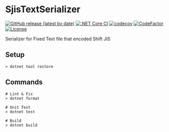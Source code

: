 # SjisTextSerializer

[![GitHub release (latest by date)](https://img.shields.io/github/v/release/nogic1008/SjisTextSerializer)](https://github.com/nogic1008/SjisTextSerializer/releases)
[![.NET Core CI](https://github.com/nogic1008/SjisTextSerializer/workflows/.NET%20Core%20CI%2FCD/badge.svg ".NET Core CI")](https://github.com/nogic1008/SjisTextSerializer/actions?query=workflow%3A%22.NET+Core+CI%2FCD%22)
[![codecov](https://codecov.io/gh/nogic1008/SjisTextSerializer/branch/master/graph/badge.svg)](https://codecov.io/gh/nogic1008/SjisTextSerializer)
[![CodeFactor](https://www.codefactor.io/repository/github/nogic1008/SjisTextSerializer/badge)](https://www.codefactor.io/repository/github/nogic1008/SjisTextSerializer)
[![License](https://img.shields.io/github/license/nogic1008/SjisTextSerializer)](LICENSE)

Serializer for Fixed Text file that encoded Shift JIS

## Setup

```console
> dotnet tool restore
```

## Commands

```console
# Lint & Fix
> dotnet format

# Unit Test
> dotnet test

# Build
> dotnet build
```
